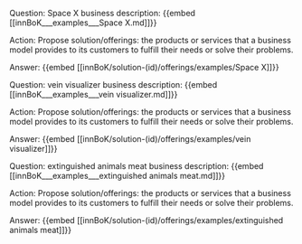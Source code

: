 Question: Space X business description:
{{embed [[innBoK___examples___Space X.md]]}}

Action: Propose solution/offerings: the products or services that a business model provides to its customers to fulfill their needs or solve their problems.

Answer:
{{embed [[innBoK/solution-(id)/offerings/examples/Space X]]}}

Question: vein visualizer business description:
{{embed [[innBoK___examples___vein visualizer.md]]}}

Action: Propose solution/offerings: the products or services that a business model provides to its customers to fulfill their needs or solve their problems.

Answer:
{{embed [[innBoK/solution-(id)/offerings/examples/vein visualizer]]}}

Question: extinguished animals meat business description:
{{embed [[innBoK___examples___extinguished animals meat.md]]}}

Action: Propose solution/offerings: the products or services that a business model provides to its customers to fulfill their needs or solve their problems.

Answer:
{{embed [[innBoK/solution-(id)/offerings/examples/extinguished animals meat]]}}













